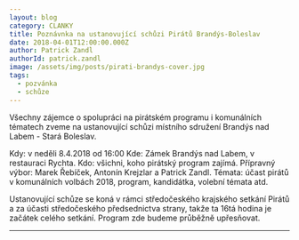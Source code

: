 ```yaml
---
layout: blog
category: CLANKY
title: Poznávnka na ustanovující schůzi Pirátů Brandýs-Boleslav
date: 2018-04-01T12:00:00.000Z
author: Patrick Zandl
authorId: patrick.zandl
image: /assets/img/posts/pirati-brandys-cover.jpg
tags:
  - pozvánka
  - schůze
---
```


Všechny zájemce o spolupráci na pirátském programu i komunálních tématech zveme na ustanovující schůzi místního sdružení Brandýs nad Labem - Stará Boleslav. 

Kdy: v neděli 8.4.2018 od 16:00
Kde: Zámek Brandýs nad Labem, v restauraci Rychta. 
Kdo: všichni, koho pirátský program zajímá. 
Přípravný výbor: Marek Řebíček, Antonín Krejzlar a Patrick Zandl. 
Témata: účast pirátů v komunálních volbách 2018, program, kandidátka, volební témata atd. 

Ustanovující schůze se koná v rámci středočeského krajského setkání Pirátů a za účasti středočeského předsednictva strany, takže ta 16tá hodina je začátek celého setkání. Program zde budeme průběžně upřesňovat.

- - -
